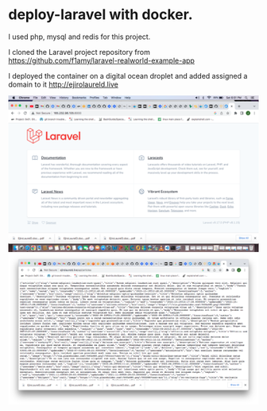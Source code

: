 # deploy-laravel with docker.
I used php, mysql and redis for this project.

I cloned the Laravel project repository from https://github.com/f1amy/laravel-realworld-example-app

I deployed the container on a digital ocean droplet and added assigned a domain to it http://ejirolaureld.live

![laravel-deployed](./docker.png)
![endpoint](./endpoint.png)


